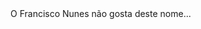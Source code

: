 <link rel="shortcut icon" type="image/x-icon" href="favicon.ico">
O Francisco Nunes não gosta deste nome...
